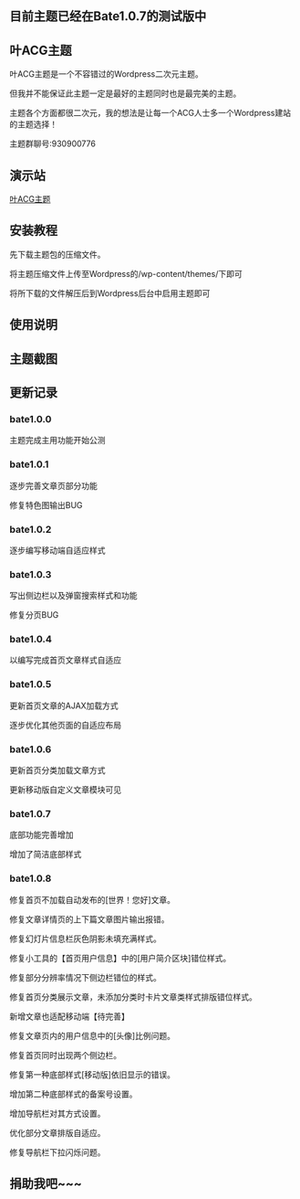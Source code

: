 
<h2>目前主题已经在Bate1.0.7的测试版中</h2>

<h2>叶ACG主题</h2>	

<p>叶ACG主题是一个不容错过的Wordpress二次元主题。</p>
<p>但我并不能保证此主题一定是最好的主题同时也是最完美的主题。</p>
<p>主题各个方面都很二次元，我的想法是让每一个ACG人士多一个Wordpress建站的主题选择！</p>
<p>主题群聊号:930900776</p>
<h2>演示站</h2>
<a href="https://leaf.lmeon.com/"><p>叶ACG主题<p></a>
<h2>安装教程</h2>

<p>先下载主题包的压缩文件。</p>
<p>将主题压缩文件上传至Wordpress的/wp-content/themes/下即可</p>
<p>将所下载的文件解压后到Wordpress后台中启用主题即可</p>

<h2>使用说明</h2>


<h2>主题截图</h2>



<h2>更新记录</h2>

<h3>bate1.0.0</h3>
<p>主题完成主用功能开始公测</p>

<h3>bate1.0.1</h3>
<p>逐步完善文章页部分功能</p>
<p>修复特色图输出BUG</p>

<h3>bate1.0.2</h3>
<p>逐步编写移动端自适应样式<p>

<h3>bate1.0.3</h3>
<p>写出侧边栏以及弹窗搜索样式和功能<p>
<p>修复分页BUG</p>

<h3>bate1.0.4</h3>
<p>以编写完成首页文章样式自适应<p>

<h3>bate1.0.5</h3>
<p>更新首页文章的AJAX加载方式<p>
<p>逐步优化其他页面的自适应布局<p>

<h3>bate1.0.6</h3>
<p>更新首页分类加载文章方式<p>
<p>更新移动版自定义文章模块可见<p>

<h3>bate1.0.7</h3>
<p>底部功能完善增加<p>
<p>增加了简洁底部样式<p>

<h3>bate1.0.8</h3>
<p>修复首页不加载自动发布的[世界！您好]文章。<p>
<p>修复文章详情页的上下篇文章图片输出报错。<p>
<p>修复幻灯片信息栏灰色阴影未填充满样式。<p>
<p>修复小工具的【首页用户信息】中的[用户简介区块]错位样式。<p>
<p>修复部分分辨率情况下侧边栏错位的样式。<p>
<p>修复首页分类展示文章，未添加分类时卡片文章类样式排版错位样式。<p>
<p>新增文章也适配移动端【待完善】</p>
<p>修复文章页内的用户信息中的[头像]比例问题。</p>
<p>修复首页同时出现两个侧边栏。</p>
<p>修复第一种底部样式[移动版]依旧显示的错误。</p>
<p>增加第二种底部样式的备案号设置。</p>
<p>增加导航栏对其方式设置。</p>
<p>优化部分文章排版自适应。</p>
<p>修复导航栏下拉闪烁问题。</p>

<h2>捐助我吧~~~</h2>
